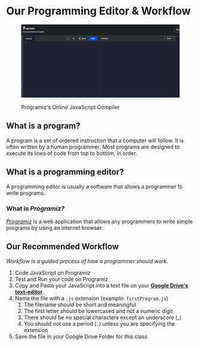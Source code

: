 # Our Programming Editor & Workflow

<figure><img src="../../.gitbook/assets/image (2) (1) (1).png" alt=""><figcaption><p>Programiz's Online JavaScript Compiler</p></figcaption></figure>

## What is a program?

A program is a set of ordered instruction that a computer will follow. It is often written by a human programmer. Most programs are designed to execute its lines of code from top to bottom, in order.

## What is a programming editor?

A programming editor is usually a software that allows a programmer to write programs.

### What is _Programiz?_

[_Programiz_](https://www.programiz.com/javascript/online-compiler/) is a web application that allows any programmers to write simple programs by using an internet browser.

## Our Recommended Workflow

_Workflow is a guided process of how a programmer should work._

1. Code JavaScript on Programiz
2. Test and Run your code on Programiz
3. Copy and Paste your JavaScript into a text file on your [**Google Drive's text-editor**](https://www.zdnet.com/home-and-office/work-life/how-to-create-a-plain-text-file-in-google-drive-and-why-you-might-want-to/).
4. Name the file with a `.js` extension (example: `firstProgram.js`)
   1. The filename should be short and meaningful
   2. The first letter should be lowercased and not a numeric digit
   3. There should be no special characters except an underscore (\_)
   4. You should not use a period (`.`) unless you are specifying the extension
5. Save the file in your Google Drive Folder for this class
